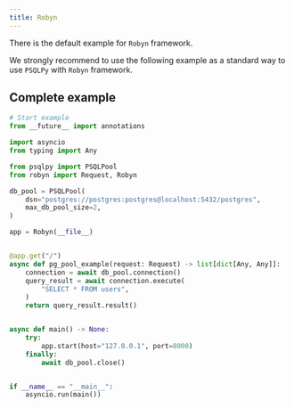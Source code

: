 ```yaml
---
title: Robyn
---
```


There is the default example for `Robyn` framework.

We strongly recommend to use the following example as a standard way to use `PSQLPy` with `Robyn` framework.

## Complete example

```python
# Start example
from __future__ import annotations

import asyncio
from typing import Any

from psqlpy import PSQLPool
from robyn import Request, Robyn

db_pool = PSQLPool(
    dsn="postgres://postgres:postgres@localhost:5432/postgres",
    max_db_pool_size=2,
)

app = Robyn(__file__)


@app.get("/")
async def pg_pool_example(request: Request) -> list[dict[Any, Any]]:
    connection = await db_pool.connection()
    query_result = await connection.execute(
        "SELECT * FROM users",
    )
    return query_result.result()


async def main() -> None:
    try:
        app.start(host="127.0.0.1", port=8000)
    finally:
        await db_pool.close()


if __name__ == "__main__":
    asyncio.run(main())
```
